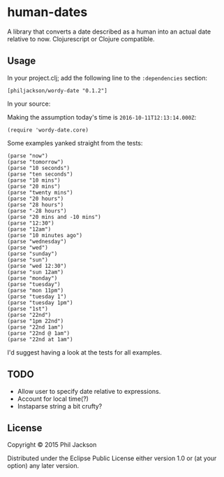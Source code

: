 # human-dates

A library that converts a date described as a human into an actual
date relative to now. Clojurescript or Clojure compatible.

## Usage

In your project.clj; add the following line to the `:dependencies`
section:

    [philjackson/wordy-date "0.1.2"]

In your source:

Making the assumption today's time is `2016-10-11T12:13:14.000Z`:

    (require 'wordy-date.core)

Some examples yanked straight from the tests:

    (parse "now")
    (parse "tomorrow")
    (parse "10 seconds")
    (parse "ten seconds")
    (parse "10 mins")
    (parse "20 mins")
    (parse "twenty mins")
    (parse "20 hours")
    (parse "28 hours")
    (parse "-28 hours")
    (parse "20 mins and -10 mins")
    (parse "12:30")
    (parse "12am")
    (parse "10 minutes ago")
    (parse "wednesday")
    (parse "wed")
    (parse "sunday")
    (parse "sun")
    (parse "wed 12:30")
    (parse "sun 12am")
    (parse "monday")
    (parse "tuesday")
    (parse "mon 11pm")
    (parse "tuesday 1")
    (parse "tuesday 1pm")
    (parse "1st")
    (parse "22nd")
    (parse "1pm 22nd")
    (parse "22nd 1am")
    (parse "22nd @ 1am")
    (parse "22nd at 1am")

I'd suggest having a look at the tests for all examples.

## TODO

* Allow user to specify date relative to expressions.
* Account for local time(?)
* Instaparse string a bit crufty?

## License

Copyright © 2015 Phil Jackson

Distributed under the Eclipse Public License either version 1.0 or (at
your option) any later version.
